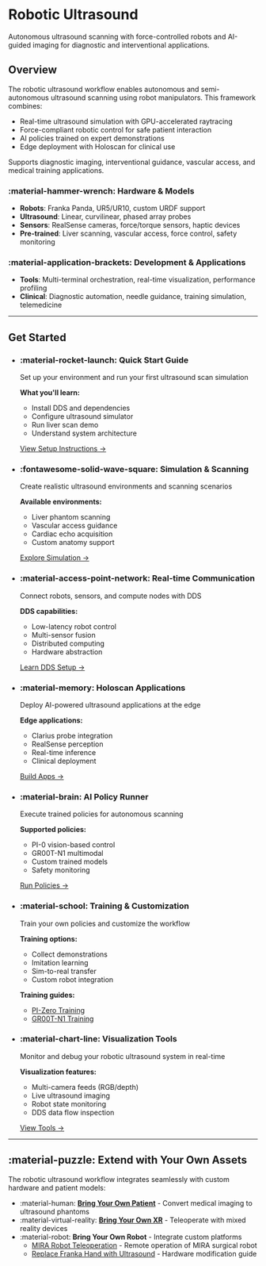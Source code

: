 # Robotic Ultrasound

Autonomous ultrasound scanning with force-controlled robots and AI-guided imaging for diagnostic and interventional applications.

## Overview

The robotic ultrasound workflow enables autonomous and semi-autonomous ultrasound scanning using robot manipulators. This framework combines:

- Real-time ultrasound simulation with GPU-accelerated raytracing
- Force-compliant robotic control for safe patient interaction
- AI policies trained on expert demonstrations
- Edge deployment with Holoscan for clinical use

Supports diagnostic imaging, interventional guidance, vascular access, and medical training applications.

### :material-hammer-wrench: Hardware & Models

- **Robots**: Franka Panda, UR5/UR10, custom URDF support
- **Ultrasound**: Linear, curvilinear, phased array probes
- **Sensors**: RealSense cameras, force/torque sensors, haptic devices
- **Pre-trained**: Liver scanning, vascular access, force control, safety monitoring

### :material-application-brackets: Development & Applications

- **Tools**: Multi-terminal orchestration, real-time visualization, performance profiling
- **Clinical**: Diagnostic automation, needle guidance, training simulation, telemedicine

---

## Get Started

<div class="grid cards" markdown>

-   ### :material-rocket-launch: **Quick Start Guide**
    
    Set up your environment and run your first ultrasound scan simulation
    
    **What you'll learn:**

    - Install DDS and dependencies
    - Configure ultrasound simulator
    - Run liver scan demo
    - Understand system architecture
    
    [View Setup Instructions →](robotic-ultrasound-quick-start.md)

-   ### :fontawesome-solid-wave-square: **Simulation & Scanning**
    
    Create realistic ultrasound environments and scanning scenarios
    
    **Available environments:**

    - Liver phantom scanning
    - Vascular access guidance
    - Cardiac echo acquisition
    - Custom anatomy support
    
    [Explore Simulation →](robotic-ultrasound-simulation.md)

-   ### :material-access-point-network: **Real-time Communication**
    
    Connect robots, sensors, and compute nodes with DDS
    
    **DDS capabilities:**

    - Low-latency robot control
    - Multi-sensor fusion
    - Distributed computing
    - Hardware abstraction
    
    [Learn DDS Setup →](robotic-ultrasound-dds-communication.md)

-   ### :material-memory: **Holoscan Applications**
    
    Deploy AI-powered ultrasound applications at the edge
    
    **Edge applications:**

    - Clarius probe integration
    - RealSense perception
    - Real-time inference
    - Clinical deployment
    
    [Build Apps →](robotic-ultrasound-holoscan-apps.md)

-   ### :material-brain: **AI Policy Runner**
    
    Execute trained policies for autonomous scanning
    
    **Supported policies:**

    - PI-0 vision-based control
    - GR00T-N1 multimodal
    - Custom trained models
    - Safety monitoring
    
    [Run Policies →](robotic-ultrasound-policy-runner.md)

-   ### :material-school: **Training & Customization**
    
    Train your own policies and customize the workflow
    
    **Training options:**

    - Collect demonstrations
    - Imitation learning
    - Sim-to-real transfer
    - Custom robot integration
    
    **Training guides:**
    
    - [PI-Zero Training](robotic-ultrasound-train-pi-zero.md)
    - [GR00T-N1 Training](robotic-ultrasound-train-gr00t.md)

-   ### :material-chart-line: **Visualization Tools**
    
    Monitor and debug your robotic ultrasound system in real-time
    
    **Visualization features:**

    - Multi-camera feeds (RGB/depth)
    - Live ultrasound imaging
    - Robot state monitoring
    - DDS data flow inspection
    
    [View Tools →](robotic-ultrasound-visualization-tools.md)

</div>

---

## :material-puzzle: Extend with Your Own Assets

The robotic ultrasound workflow integrates seamlessly with custom hardware and patient models:

- :material-human: [**Bring Your Own Patient**](tutorials/bring-your-own-patient.md) - Convert medical imaging to ultrasound phantoms
- :material-virtual-reality: [**Bring Your Own XR**](tutorials/bring-your-own-xr.md) - Teleoperate with mixed reality devices
- :material-robot: **Bring Your Own Robot** - Integrate custom platforms
    - [MIRA Robot Teleoperation](tutorials/mira-teleoperation.md) - Remote operation of MIRA surgical robot
    - [Replace Franka Hand with Ultrasound](tutorials/franka-ultrasound-probe.md) - Hardware modification guide

